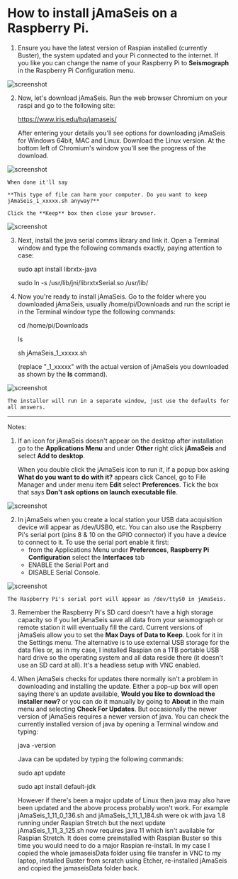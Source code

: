 # How to install jAmaSeis on a Raspberry Pi.

1. Ensure you have the latest version of Raspian installed (currently Buster), the system updated and your Pi connected to the internet. If you like you can change the name of your Raspberry Pi to **Seismograph** in the Raspberry Pi Configuration menu.


![screenshot](/screenshots/Name.png)

2. Now, let's download jAmaSeis.
Run the web browser Chromium on your raspi and go to the following site:

    https://www.iris.edu/hq/jamaseis/

    After entering your details you'll see options for downloading jAmaSeis for Windows 64bit, MAC and Linux. Download the Linux version. At the bottom left of Chromium's window you'll see the progress of the download.
    
![screenshot](/screenshots/Download.png)
    
    When done it'll say

    **This type of file can harm your computer. Do you want to keep jAmaSeis_1_xxxxx.sh anyway?**

    Click the **Keep** box then close your browser.

![screenshot](/screenshots/Keep.png)


3. Next, install the java serial comms library and link it. Open a Terminal window and type the following commands exactly, paying attention to case:

    sudo apt install librxtx-java
    
    sudo ln -s /usr/lib/jni/librxtxSerial.so /usr/lib/


4. Now you're ready to install jAmaSeis. Go to the folder where you downloaded jAmaSeis, usually /home/pi/Downloads   and run the script ie in the Terminal window type the following commands:

    cd /home/pi/Downloads
    
    ls
    
    sh jAmaSeis_1_xxxxx.sh

    (replace "_1_xxxxx" with the actual version of jAmaSeis you downloaded as shown by the **ls** command).

![screenshot](/screenshots/Install.png)


    The installer will run in a separate window, just use the defaults for all answers.

-----------------------------------------------------------------------------------------

Notes:
1. If an icon for jAmaSeis doesn't appear on the desktop after installation go to the **Applications Menu** and under **Other** right click **jAmaSeis** and select **Add to desktop**.

    When you double click the jAmaSeis icon to run it, if a popup box asking **What do you want to do with it?** appears click Cancel, go to File Manager and under menu item **Edit** select **Preferences**. Tick the box that says **Don't ask options on launch executable file**.

![screenshot](/screenshots/DontAsk.png)


2. In jAmaSeis when you create a local station your USB data acquisition device will appear as /dev/USB0, etc.
You can also use the Raspberry Pi's serial port (pins 8 & 10 on the GPIO connector) if you have a device to connect to it.
    To use the serial port enable it first:
    - from the Applications Menu under **Preferences**, **Raspberry Pi Configuration** select the **Interfaces** tab
    - ENABLE the Serial Port and
    - DISABLE Serial Console.

![screenshot](/screenshots/Interfaces.png)

    
    The Raspberry Pi's serial port will appear as /dev/ttyS0 in jAmaSeis.

3. Remember the Raspberry Pi's SD card doesn't have a high storage capacity so if you let jAmaSeis save all data from your seismograph or remote station it will eventually fill the card. Current versions of jAmaSeis allow you to set the **Max Days of Data to Keep**. Look for it in the Settings menu.
The alternative is to use external USB storage for the data files or, as in my case, I installed Raspian on a 1TB portable USB hard drive so the operating system and all data reside there (it doesn't use an SD card at all). It's a headless setup with VNC enabled. 

4. When jAmaSeis checks for updates there normally isn't a problem in downloading and installing the update. Either a pop-up box will open saying there's an update available, **Would you like to download the installer now?** or you can do it manually by going to **About** in the main menu and selecting **Check For Updates**.
But occasionally the newer version of jAmaSeis requires a newer version of java. You can check the currently installed version of java by opening a Terminal window and typing:

    java -version

    Java can be updated by typing the following commands:

    sudo apt update
    
    sudo apt install default-jdk

    However if there's been a major update of Linux then java may also have been updated and the above process probably won't work. For example jAmaSeis_1_11_0_136.sh and jAmaSeis_1_11_1_184.sh were ok with java 1.8 running under Raspian Stretch but the next update jAmaSeis_1_11_3_125.sh now requires java 11 which isn't available for Raspian Stretch. It does come preinstalled with Raspian Buster so this time you would need to do a major Raspian re-install. In my case I copied the whole jamaseisData folder using file transfer in VNC to my laptop, installed Buster from scratch using Etcher, re-installed jAmaSeis and copied the jamaseisData folder back.

